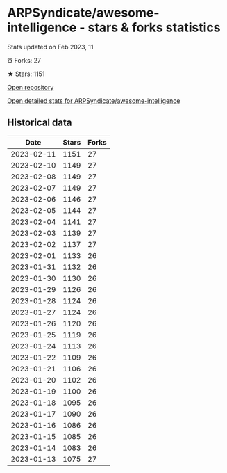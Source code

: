 # ARPSyndicate/awesome-intelligence - stars & forks statistics

Stats updated on Feb 2023, 11

☋ Forks: 27

★ Stars: 1151

[Open repository](https://github.com/ARPSyndicate/awesome-intelligence)

[Open detailed stats for ARPSyndicate/awesome-intelligence](https://reviewgithub.com/rep/ARPSyndicate/awesome-intelligence)

## Historical data
| Date | Stars | Forks |
|------|-------|-------|
| 2023-02-11 | 1151 | 27 | 
| 2023-02-10 | 1149 | 27 | 
| 2023-02-08 | 1149 | 27 | 
| 2023-02-07 | 1149 | 27 | 
| 2023-02-06 | 1146 | 27 | 
| 2023-02-05 | 1144 | 27 | 
| 2023-02-04 | 1141 | 27 | 
| 2023-02-03 | 1139 | 27 | 
| 2023-02-02 | 1137 | 27 | 
| 2023-02-01 | 1133 | 26 | 
| 2023-01-31 | 1132 | 26 | 
| 2023-01-30 | 1130 | 26 | 
| 2023-01-29 | 1126 | 26 | 
| 2023-01-28 | 1124 | 26 | 
| 2023-01-27 | 1124 | 26 | 
| 2023-01-26 | 1120 | 26 | 
| 2023-01-25 | 1119 | 26 | 
| 2023-01-24 | 1113 | 26 | 
| 2023-01-22 | 1109 | 26 | 
| 2023-01-21 | 1106 | 26 | 
| 2023-01-20 | 1102 | 26 | 
| 2023-01-19 | 1100 | 26 | 
| 2023-01-18 | 1095 | 26 | 
| 2023-01-17 | 1090 | 26 | 
| 2023-01-16 | 1086 | 26 | 
| 2023-01-15 | 1085 | 26 | 
| 2023-01-14 | 1083 | 26 | 
| 2023-01-13 | 1075 | 27 | 

